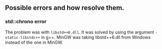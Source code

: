 ## Possible errors and how resolve them.


### std::chrono error
The problem was with ```libstd++6.dll```. It was solved by using the argument ```-static-libstdc++``` in g++. MinGW was taking libstd++6.dll from Windows instead of the one in MinGW.